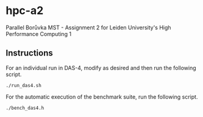 # hpc-a2
Parallel Borůvka MST - Assignment 2 for Leiden University's High Performance Computing 1

## Instructions

For an individual run in DAS-4, modify as desired and then run the following script.
``` 
./run_das4.sh
```

For the automatic execution of the benchmark suite, run the following script.
```
./bench_das4.h
```